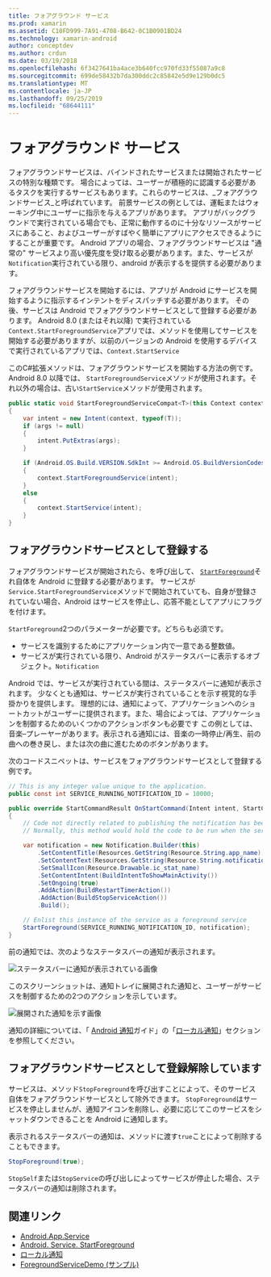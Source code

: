 ```yaml
---
title: フォアグラウンド サービス
ms.prod: xamarin
ms.assetid: C10FD999-7A91-4708-B642-0C1B0901BD24
ms.technology: xamarin-android
author: conceptdev
ms.author: crdun
ms.date: 03/19/2018
ms.openlocfilehash: 6f3427641ba4ace3b640fcc970fd33f55087a9c8
ms.sourcegitcommit: 699de58432b7da300ddc2c85842e5d9e129b0dc5
ms.translationtype: MT
ms.contentlocale: ja-JP
ms.lasthandoff: 09/25/2019
ms.locfileid: "68644111"
---
```

# <a name="foreground-services"></a>フォアグラウンド サービス

フォアグラウンドサービスは、バインドされたサービスまたは開始されたサービスの特別な種類です。 場合によっては、ユーザーが積極的に認識する必要があるタスクを実行するサービスもあります。これらのサービスは、_フォアグラウンドサービス_と呼ばれています。 前景サービスの例としては、運転またはウォーキング中にユーザーに指示を与えるアプリがあります。 アプリがバックグラウンドで実行されている場合でも、正常に動作するのに十分なリソースがサービスにあること、およびユーザーがすばやく簡単にアプリにアクセスできるようにすることが重要です。 Android アプリの場合、フォアグラウンドサービスは "通常の" サービスより高い優先度を受け取る必要があります。また、サービスが`Notification`実行されている限り、android が表示するを提供する必要があります。

フォアグラウンドサービスを開始するには、アプリが Android にサービスを開始するように指示するインテントをディスパッチする必要があります。 その後、サービスは Android でフォアグラウンドサービスとして登録する必要があります。 Android 8.0 (またはそれ以降) で実行されている`Context.StartForegroundService`アプリでは、メソッドを使用してサービスを開始する必要がありますが、以前のバージョンの Android を使用するデバイスで実行されているアプリでは、`Context.StartService`

このC#拡張メソッドは、フォアグラウンドサービスを開始する方法の例です。 Android 8.0 以降では、 `StartForegroundService`メソッドが使用されます。それ以外の場合は、古い`StartService`メソッドが使用されます。

```csharp
public static void StartForegroundServiceCompat<T>(this Context context, Bundle args = null) where T : Service
{
    var intent = new Intent(context, typeof(T));
    if (args != null) 
    {
        intent.PutExtras(args);
    }

    if (Android.OS.Build.VERSION.SdkInt >= Android.OS.BuildVersionCodes.O)
    {
        context.StartForegroundService(intent);
    }
    else
    {
        context.StartService(intent);
    }
}
```

## <a name="registering-as-a-foreground-service"></a>フォアグラウンドサービスとして登録する

フォアグラウンドサービスが開始されたら、を呼び出して、 [`StartForeground`](xref:Android.App.Service.StartForeground*)それ自体を Android に登録する必要があります。 サービスが`Service.StartForegroundService`メソッドで開始されていても、自身が登録されていない場合、Android はサービスを停止し、応答不能としてアプリにフラグを付けます。

`StartForeground`2つのパラメーターが必要です。どちらも必須です。

- サービスを識別するためにアプリケーション内で一意である整数値。
- サービスが実行されている限り、Android がステータスバーに表示するオブジェクト。`Notification`

Android では、サービスが実行されている間は、ステータスバーに通知が表示されます。 少なくとも通知は、サービスが実行されていることを示す視覚的な手掛かりを提供します。 理想的には、通知によって、アプリケーションへのショートカットがユーザーに提供されます。また、場合によっては、アプリケーションを制御するためのいくつかのアクションボタンも必要です この例としては、音楽&ndash;プレーヤーがあります。表示される通知には、音楽の一時停止/再生、前の曲への巻き戻し、または次の曲に進むためのボタンがあります。 

次のコードスニペットは、サービスをフォアグラウンドサービスとして登録する例です。   

```csharp
// This is any integer value unique to the application.
public const int SERVICE_RUNNING_NOTIFICATION_ID = 10000;

public override StartCommandResult OnStartCommand(Intent intent, StartCommandFlags flags, int startId)
{
    // Code not directly related to publishing the notification has been omitted for clarity.
    // Normally, this method would hold the code to be run when the service is started.

    var notification = new Notification.Builder(this)
        .SetContentTitle(Resources.GetString(Resource.String.app_name))
        .SetContentText(Resources.GetString(Resource.String.notification_text))
        .SetSmallIcon(Resource.Drawable.ic_stat_name)
        .SetContentIntent(BuildIntentToShowMainActivity())
        .SetOngoing(true)
        .AddAction(BuildRestartTimerAction())
        .AddAction(BuildStopServiceAction())
        .Build();

    // Enlist this instance of the service as a foreground service
    StartForeground(SERVICE_RUNNING_NOTIFICATION_ID, notification);
}
```

前の通知では、次のようなステータスバーの通知が表示されます。

![ステータスバーに通知が表示されている画像](foreground-services-images/foreground-services-01.png "ステータスバーに通知が表示されている画像")

このスクリーンショットは、通知トレイに展開された通知と、ユーザーがサービスを制御するための2つのアクションを示しています。

![展開された通知を示す画像](foreground-services-images/foreground-services-02.png "展開された通知を示す画像。")

通知の詳細については、「 [Android 通知](~/android/app-fundamentals/notifications/index.md)ガイド」の「[ローカル通知](~/android/app-fundamentals/notifications/local-notifications.md)」セクションを参照してください。

## <a name="unregistering-as-a-foreground-service"></a>フォアグラウンドサービスとして登録解除しています

サービスは、メソッド`StopForeground`を呼び出すことによって、そのサービス自体をフォアグラウンドサービスとして除外できます。 `StopForeground`はサービスを停止しませんが、通知アイコンを削除し、必要に応じてこのサービスをシャットダウンできることを Android に通知します。

表示されるステータスバーの通知は、メソッドに渡す`true`ことによって削除することもできます。 

```csharp
StopForeground(true);
```

`StopSelf`または`StopService`の呼び出しによってサービスが停止した場合、ステータスバーの通知は削除されます。

## <a name="related-links"></a>関連リンク

- [Android.App.Service](xref:Android.App.Service)
- [Android. Service. StartForeground](xref:Android.App.Service.StartForeground*)
- [ローカル通知](~/android/app-fundamentals/notifications/local-notifications.md)
- [ForegroundServiceDemo (サンプル)](https://docs.microsoft.com/samples/xamarin/monodroid-samples/applicationfundamentals-servicesamples-foregroundservicedemo)
